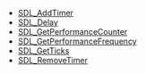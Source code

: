 <!-- BEGIN CATEGORY LIST -->
- [SDL_AddTimer](SDL_AddTimer.md)
- [SDL_Delay](SDL_Delay.md)
- [SDL_GetPerformanceCounter](SDL_GetPerformanceCounter.md)
- [SDL_GetPerformanceFrequency](SDL_GetPerformanceFrequency.md)
- [SDL_GetTicks](SDL_GetTicks.md)
- [SDL_RemoveTimer](SDL_RemoveTimer.md)
<!-- END CATEGORY LIST -->

